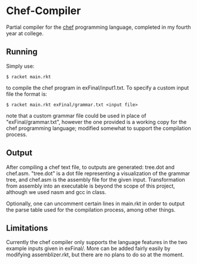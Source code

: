 # Chef-Compiler
Partial compiler for the [chef](http://www.dangermouse.net/esoteric/chef.html) programming language, completed in my fourth year at college.

## Running
Simply use:

    $ racket main.rkt 
    
to compile the chef program in exFinal/input1.txt. To specify a custom input file the format is:

    $ racket main.rkt exFinal/grammar.txt <input file>
    
note that a custom grammar file could be used in place of "exFinal/grammar.txt", however the one provided is a working copy for the chef programming language; modified somewhat to support the compilation process.

## Output
After compiling a chef text file, to outputs are generated: tree.dot and chef.asm. "tree.dot" is a dot file representing a visualization of the grammar tree, and chef.asm is the assembly file for the given input. Transformation from assembly into an executable is beyond the scope of this project, although we used nasm and gcc in class.

Optionally, one can uncomment certain lines in main.rkt in order to output the parse table used for the compilation process, among other things.

## Limitations
Currently the chef compiler only supports the language features in the two example inputs given in exFinal/. More can be added fairly easily by modifying assemblizer.rkt, but there are no plans to do so at the moment.

